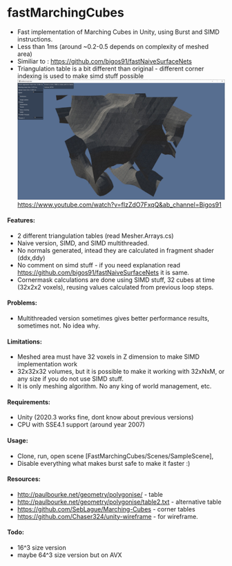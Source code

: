# fastMarchingCubes
- Fast implementation of Marching Cubes in Unity, using Burst and SIMD instructions.
- Less than 1ms (around ~0.2-0.5 depends on complexity of meshed area)
- Similiar to : https://github.com/bigos91/fastNaiveSurfaceNets
- Triangulation table is a bit different than original - different corner indexing is used to make simd stuff possible
![alt text](https://github.com/bigos91/fastMarchingCubes/blob/main/screen.jpg?raw=true)
https://www.youtube.com/watch?v=fIzZdO7FxqQ&ab_channel=Bigos91

#### Features:
- 2 different triangulation tables (read Mesher.Arrays.cs)
- Naive version, SIMD, and SIMD multithreaded.
- No normals generated, intead they are calculated in fragment shader (ddx,ddy)
- No comment on simd stuff - if you need explanation read https://github.com/bigos91/fastNaiveSurfaceNets it is same.
- Cornermask calculations are done using SIMD stuff, 32 cubes at time (32x2x2 voxels), reusing values calculated from previous loop steps.

#### Problems:
- Multithreaded version sometimes gives better performance results, sometimes not. No idea why.

#### Limitations:
- Meshed area must have 32 voxels in Z dimension to make SIMD implementation work
- 32x32x32 volumes, but it is possible to make it working with 32xNxM, or any size if you do not use SIMD stuff.
- It is only meshing algorithm. No any king of world management, etc.

#### Requirements:
- Unity (2020.3 works fine, dont know about previous versions)
- CPU with SSE4.1 support (around year 2007)

#### Usage:
- Clone, run, open scene [FastMarchingCubes/Scenes/SampleScene],
- Disable everything what makes burst safe to make it faster :)

#### Resources:
- http://paulbourke.net/geometry/polygonise/ - table
- http://paulbourke.net/geometry/polygonise/table2.txt - alternative table
- https://github.com/SebLague/Marching-Cubes - corner tables
- https://github.com/Chaser324/unity-wireframe - for wireframe.

#### Todo:
 - 16^3 size version
 - maybe 64^3 size version but on AVX
